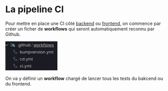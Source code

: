# La pipeline CI

Pour mettre en place une CI côté [backend](./backend/backend.md) ou [frontend](./frontend.md), on commence par créer un ficher de **workflows** qui seront automatiquement reconnu par Github.

![fichier workflows github](./images/workflows.png) 

On va y définir un **workflow** chargé de lancer tous les tests du bakcend ou du frontend.
